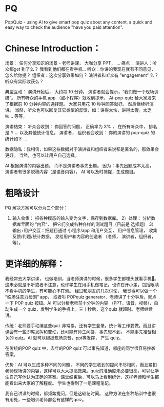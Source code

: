 # PQ
PopQuiz - using AI to give smart pop quiz about any content,  a quick and easy way to check the audience  "have you paid attention". 

# Chinese Introduction：

场景： 任何分享知识的场景 -  老师讲课， 大咖分享 PPT， ... 
痛点： 演讲人：听众都get 到了么？ 我看到他们都在看手机... 
听众：你讲的我现在就有不同意见，怎么给你提？ 
组织者：这次分享效果如何？  演讲者和听众有 ”engagement“ 么？ 听众有实际收获么？

典型互动： 演讲开始后， 大约每 10 分钟， 演讲者就会提示，“我们做一个现场调研”。 所有听众的手机 app （或小程序）就收到提示， Ai-pop-quiz 给大家发来了根据前 10 分钟内容的选择题。  大家只用花 10 秒钟回答就好。  然后继续听演讲。
当然，听众也可以回复其它类型的反馈，如：讲得太快，讲得太慢，太乏味... 等等。 

演讲结束：
听众会收到： 你回答的问题， 正确率为 X% ， 在所有听众中， 排名是 Y ... 以及其他统计信息。 
演讲者， 组织者会收到： 你的演讲的 pop-quiz 的统计如下 ...  

数据隐私：我相信，如果这些数据对于演讲者和组织者来说都是匿名的，那效果会更好。 当然，也可以让用户自己选择。 


AI 根据演讲的内容出题。 而不是演讲者事先出题。  因为：事先出题成本太高，  演讲者有很多脱稿内容（是语音内容）， AI 可以及时捕捉，生成题目。

# 粗略设计
PQ 解决方案可以分为三个部分： 
1) 输入收集： 把各种模态的输入变为文字，保存到数据库。 
2）处理： 分析数据库里面的 ”内容“， 把它们变成各种各样的测试题目（目前是 选择题）
3）输出+用户交互：把题目通过 小程序/app 和用户交互， 用户信息管理， 收集反馈/判题/统计数据， 发给用户和内容的创造者 （老师， 演讲者，组织者，等）。


# 更详细的解释：
我经常去大学讲课， 也做培训，当老师演讲的时候，很多学生都埋头就看手机📱。 这未必就是不听或者不注意，也许学生在用手机做笔记，也许在开小差，包括眼睛不看手机的学生，有可能心不在焉。 经过和朋友的几次讨论， 我觉得可以做一个 “临场注意力检测” app， 或者叫 POPquiz generator，老师讲了十分钟后，就点一下 POP quiz 按钮。AI 可以分析老师前十分钟的内容 （PPT，语音，视频），自动生成一个 quiz，发到学生的手机上。三十秒后，这个quiz 就超时。老师继续讲。

传统：老师要手动编这些quiz 非常累，还有学生登录，统计等工作要做。而且讲课会有一些即席发挥和变动，还可能有师生问答，事先想不到， 不能事先准备相关的 quiz。AI 就可以根据现场录音，ppt等发挥， 产生 quiz。

在传统的POP quiz 中，去年的POP quiz 可以事先知道，邻座的同学很容易抄袭答案。

优势：AI 可以生成多种不同的问题， 不同的学生收到的提问不尽相同。而且紧扣老师现场讲的内容，这样可以大大提高效果。quiz的准确度未必要很高，可以让学生自己写他认为正确的答案。课堂结束后，可以马上看到统计，这样老师和学生都能看出来大家的了解程度。 学生也得到了一组课程笔记。

我自己讲课的时候，都频繁提问，但是这较花时间。 这种方法在各种培训中也很有用处，一些培训老师都会有这样的quiz。
